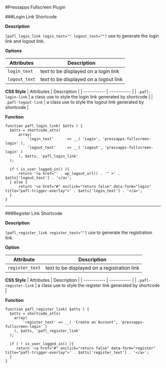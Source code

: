 #Pressapps Fullscreen Plugin

###Login Link Shortcode

**Description**

`[pafl_login_link login_text="" logout_text=""]` use to generate the login link and logout link.

**Options**

| Attributes  | Description |
| ----------- | ----------- |
| `login_text`  | text to be displayed on a login link |
| `logout_text` | text to be displayed on a logout link |

**CSS Style**
| Attributes  | Description |
| ----------- | ----------- |
| `.pafl-login-link`  | a class use to style the login link generated by shortcode |
| `.pafl-logout-link` | a class use to style the logout link generated by shortcode |

**Function**

```
function pafl_login_link( $atts ) {
  $atts = shortcode_atts(
      array(
          'login_text'      => __( 'Login', 'pressapps-fullscreen-login' ),
          'logout_text' 	=> __( 'Logout', 'pressapps-fullscreen-login' )
      ), $atts, 'pafl_login_link'
  );

  if ( is_user_logged_in() ){
      return '<a href="' . wp_logout_url() . '" >' . $atts['logout_text'] . '</a>';
  } else {
      return '<a href="#" onclick="return false" data-form="login"  title="pafl-trigger-overlay">' . $atts['login_text'] . '</a>';
  }
}
```

---

###Register Link Shortcode

**Description**

`[pafl_register_link register_text=""]` use to generate the registration link.

**Option**

| Attribute  | Description |
| ----------- | ----------- |
| `register_text`  | text to be displayed on a registration link |

**CSS Style**
| Attributes  | Description |
| ----------- | ----------- |
| `.pafl-register-link`  | a class use to style the register link generated by shortcode |

**Function**

```
function pafl_register_link( $atts ) {
  $atts = shortcode_atts(
    array(
        'register_text' => __( 'Create an Account', 'pressapps-fullscreen-login' )
    ), $atts, 'pafl_register_link'
  );
    
  if ( ! is_user_logged_in() ){
     return '<a href="#" onclick="return false" data-form="register"  title="pafl-trigger-overlay">' . $atts['register_text'] . '</a>';
  }
}
```
